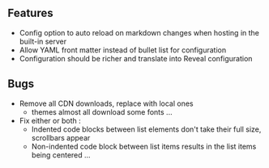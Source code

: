 ## Features

- Config option to auto reload on markdown changes when hosting in the built-in server
- Allow YAML front matter instead of bullet list for configuration
- Configuration should be richer and translate into Reveal configuration

## Bugs

- Remove all CDN downloads, replace with local ones
	- themes almost all download some fonts ...
- Fix either or both :
	- Indented code blocks between list elements don't take their full size, scrollbars appear
	- Non-indented code block between list items results in the list items being centered ...
